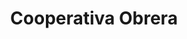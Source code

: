 ---
title: "Cooperativa Obrera"
url: /bahia-blanca/cooperativa-obrera-avenida-colon/
shop: Lebensmittel
---